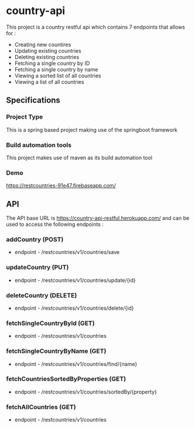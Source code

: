 # country-api

This project is a country restful api which contains 7 endpoints that allows for :
- Creating new countires
- Updating existing countries
- Deleting existing countries
- Fetching a single country by ID
- Fetching a single country by name
- Viewing a sorted list of all countries
- Viewing a list of all countries

## Specifications

### Project Type
This is a spring based project making use of the springboot framework

### Build automation tools
This project makes use of maven as its build automation tool

### Demo
https://restcountries-91e47.firebaseapp.com/

## API
The API base URL is https://country-api-restful.herokuapp.com/ and can be used to access the following endpoints :

### addCountry (POST)
- endpoint - /restcountries/v1/countries/save

### updateCountry (PUT)
- endpoint - /restcountries/v1/countries/update/{id}

### deleteCountry (DELETE)
- endpoint - /restcountries/v1/countries/delete/{id}

### fetchSingleCountryById (GET)
- endpoint - /restcountries/v1/countries

### fetchSingleCountryByName (GET)
- endpoint - /restcountries/v1/countries/find/{name}

### fetchCountriesSortedByProperties (GET)
- endpoint - /restcountries/v1/countries/sortedBy/{property}

### fetchAllCountries (GET)
- endpoint - /restcountries/v1/countries

